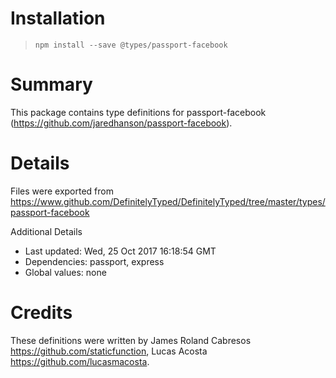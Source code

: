 # Installation
> `npm install --save @types/passport-facebook`

# Summary
This package contains type definitions for passport-facebook (https://github.com/jaredhanson/passport-facebook).

# Details
Files were exported from https://www.github.com/DefinitelyTyped/DefinitelyTyped/tree/master/types/passport-facebook

Additional Details
 * Last updated: Wed, 25 Oct 2017 16:18:54 GMT
 * Dependencies: passport, express
 * Global values: none

# Credits
These definitions were written by James Roland Cabresos <https://github.com/staticfunction>, Lucas Acosta <https://github.com/lucasmacosta>.
